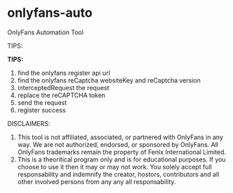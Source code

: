 # onlyfans-auto
OnlyFans Automation Tool

TIPS:

**TIPS:**

1. find the onlyfans register api url
2. find the onlyfans reCaptcha websiteKey and reCaptcha version
3. interceptedRequest the request
4. replace the reCAPTCHA token
5. send the request
6. register success

DISCLAIMERS:
1. This tool is not affiliated, associated, or partnered with OnlyFans in any way. We are not authorized, endorsed, or sponsored by OnlyFans. All OnlyFans trademarks remain the property of Fenix International Limited.
2. This is a theoritical program only and is for educational purposes. If you choose to use it then it may or may not work. You solely accept full responsability and indemnify the creator, hostors, contributors and all other involved persons from any any all responsability.
